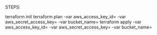STEPS:

terraform init
terraform plan -var aws_access_key_id=<access id>  -var aws_secret_access_key=<access key>  -var bucket_name=<bucketname>
terraform apply -var aws_access_key_id=<access id>  -var aws_secret_access_key=<access key>  -var bucket_name=<bucketname>
